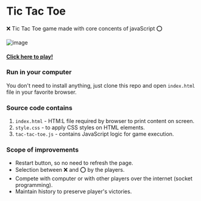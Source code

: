 # Tic Tac Toe

❌ Tic Tac Toe game made with core concents of javaScript ⭕

![image](https://github.com/HashirHussain/tic-tac-toe/assets/5574091/ceb434ad-7094-4eae-99bf-99e6a96bf007)



#### [Click here to play!](https://hashirhussain.github.io/tic-tac-toe/)

### Run in your computer

You don't need to install anything, just clone this repo and open `index.html` file in your favorite browser.

### Source code contains

1. `index.html` - HTM:L file required by browser to print content on screen.
2. `style.css` - to apply CSS styles on HTML elements.
3. `tac-tac-toe.js` - contains JavaScript logic for game execution.

### Scope of improvements

- Restart button, so no need to refresh the page.
- Selection between ❌ and ⭕ by the players.
- Compete with computer or with other players over the internet (socket programming).
- Maintain history to preserve player's victories.
